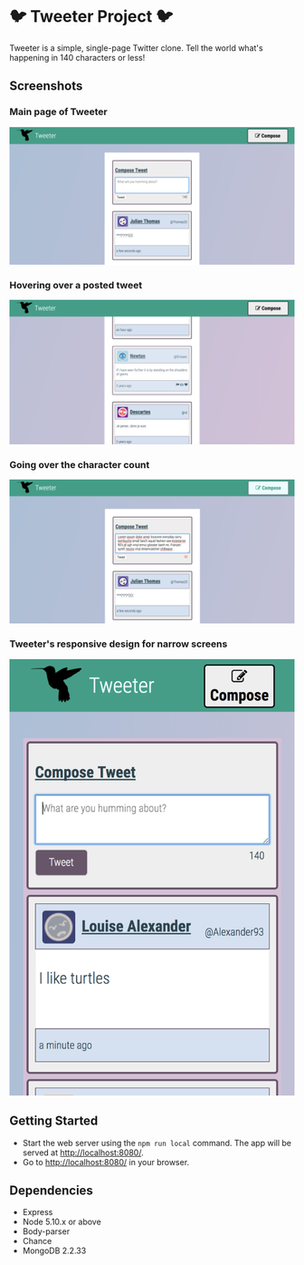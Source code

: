 # :bird: Tweeter Project :bird:

Tweeter is a simple, single-page Twitter clone.
Tell the world what's happening in 140 characters or less!

## Screenshots
### Main page of Tweeter
![Main page](https://github.com/maryshrives/tweeter/blob/master/docs/tweeter-fresh-page.png?raw=true)
### Hovering over a posted tweet
![Hover](https://github.com/maryshrives/tweeter/blob/master/docs/tweeter-hover.png?raw=true)
### Going over the character count
![Tweet is too long!](https://github.com/maryshrives/tweeter/blob/master/docs/tweeter-counter.png?raw=true)
### Tweeter's responsive design for narrow screens
![Narrower than 450px](https://github.com/maryshrives/tweeter/blob/master/docs/narrow-screen.png?raw=true)

## Getting Started

- Start the web server using the `npm run local` command. The app will be served at <http://localhost:8080/>.
- Go to <http://localhost:8080/> in your browser.

## Dependencies

- Express
- Node 5.10.x or above
- Body-parser
- Chance
- MongoDB 2.2.33